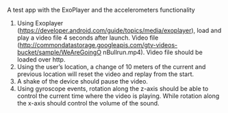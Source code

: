 A test app with the ExoPlayer and the accelerometers functionality

1. Using Exoplayer (https://developer.android.com/guide/topics/media/exoplayer), load
and play a video file 4 seconds after launch. Video file
(http://commondatastorage.googleapis.com/gtv-videos-bucket/sample/WeAreGoingO
nBullrun.mp4). Video file should be loaded over http.
2. Using the user’s location, a change of 10 meters of the current and previous location
will reset the video and replay from the start.
3. A shake of the device should pause the video.
4. Using gyroscope events, rotation along the z-axis should be able to control the
current time where the video is playing. While rotation along the x-axis should control
the volume of the sound.
